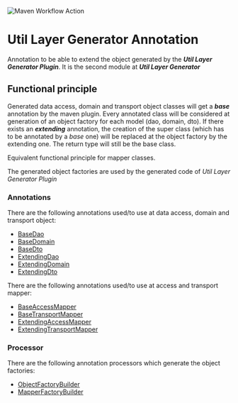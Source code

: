 ![Maven Workflow Action](https://github.com/Ma-Vin/de.ma_vin.util.layerGenerator/actions/workflows/maven.yml/badge.svg)

# Util Layer Generator Annotation
Annotation to be able to extend the object generated by the ***Util Layer Generator Plugin***.
It is the second module at ***Util Layer Generator***

## Functional principle
Generated data access, domain and transport object classes will get a ***base*** annotation by the maven plugin.
Every annotated class will be considered at generation of an object factory for each model (dao, domain, dto).
If there exists an ***extending*** annotation, the creation of the super class (which has to be annotated by a *base* one) will be replaced at the object factory by the extending one. 
The return type will still be the base class.

Equivalent functional principle for mapper classes.

The generated object factories are used by the generated code of *Util Layer Generator Plugin*

### Annotations
There are the following annotations used/to use at data access, domain and transport object:
- [BaseDao](/src/main/java/de/ma_vin/util/layer/generator/annotations/model/BaseDao.java)
- [BaseDomain](/src/main/java/de/ma_vin/util/layer/generator/annotations/model/BaseDomain.java)
- [BaseDto](/src/main/java/de/ma_vin/util/layer/generator/annotations/model/BaseDto.java)
- [ExtendingDao](/src/main/java/de/ma_vin/util/layer/generator/annotations/model/ExtendingDao.java)
- [ExtendingDomain](/src/main/java/de/ma_vin/util/layer/generator/annotations/model/ExtendingDomain.java)
- [ExtendingDto](/src/main/java/de/ma_vin/util/layer/generator/annotations/model/ExtendingDto.java)
  
There are the following annotations used/to use at access and transport mapper:
- [BaseAccessMapper](/src/main/java/de/ma_vin/util/layer/generator/annotations/mapper/BaseAccessMapper.java)
- [BaseTransportMapper](src/main/java/de/ma_vin/util/layer/generator/annotations/mapper/BaseTransportMapper.java)
- [ExtendingAccessMapper](src/main/java/de/ma_vin/util/layer/generator/annotations/mapper/ExtendingAccessMapper.java)
- [ExtendingTransportMapper](src/main/java/de/ma_vin/util/layer/generator/annotations/mapper/ExtendingTransportMapper.java)

### Processor
There are the following annotation processors which generate the object factories:
- [ObjectFactoryBuilder](/src/main/java/de/ma_vin/util/layer/generator/builder/ObjectFactoryBuilder.java)
- [MapperFactoryBuilder](/src/main/java/de/ma_vin/util/layer/generator/builder/MapperFactoryBuilder.java)